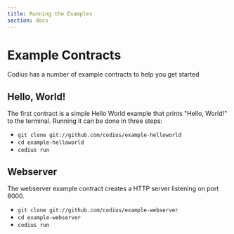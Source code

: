 ```yaml
---
title: Running the Examples
section: docs
---
```


# Example Contracts

Codius has a number of example contracts to help you get started

## Hello, World!

The first contract is a simple Hello World example that prints "Hello, World!"
to the terminal. Running it can be done in three steps:

* ``git clone git://github.com/codius/example-helloworld``
* ``cd example-helloworld``
* ``codius run``

## Webserver

The webserver example contract creates a HTTP server listening on port 8000.

* ``git clone git://github.com/codius/example-webserver``
* ``cd example-webserver``
* ``codius run``

